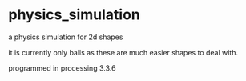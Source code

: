 # physics_simulation


a physics simulation for 2d shapes

it is currently only balls as these are much easier shapes to deal with.

programmed in processing 3.3.6
